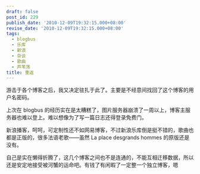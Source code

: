 ```yaml
---
draft: false
post_id: 229
publish_date: '2010-12-09T19:32:15.000+08:00'
revise_date: '2010-12-09T19:32:15.000+08:00'
tags:
  - blogbus
  - 乐库
  - 新浪
  - 杂谈
  - 歌曲
  - 芦苇荡
title: 重返
---
```


游击于各个博客之后，我又决定驻扎于此了。主要是不经意间找回了这个博客的用户名密码。

上次在 blogbus 的经历实在是太糟糕了，图片服务器崩溃了一周以上，博客主服务器也难以登上。难以想像为了写一篇日志还得登录免费门。

新浪播客，呵呵，可定制性还不如网易博客，不过新浪乐库倒是挺不错的，歌曲也都是正版的，很多法语老歌——虽然 La place desgrands hommes 的原版还是没有。

自己是实在懒得折腾了，这几个博客之间也不是连通的，不能互相迁移数据，所以还是安定地接受被河蟹的运命吧。有钱了有闲暇了一定整一个独立博客，嗯
